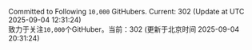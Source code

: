Committed to Following `10,000` GitHubers. Current: <!-- FOLLOWING_COUNT -->302<!-- FOLLOWING_COUNT --> (Update at UTC <!-- LAST_UPDATED -->2025-09-04 12:31:24<!-- LAST_UPDATED -->)<br>
致力于关注`10,000`个GitHuber。当前：<!-- FOLLOWING_COUNT -->302<!-- FOLLOWING_COUNT --> (更新于北京时间 <!-- LAST_UPDATED_CST -->2025-09-04 20:31:24<!-- LAST_UPDATED_CST -->)
